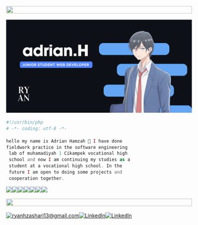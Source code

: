 <img src="https://i.imgur.com/dBaSKWF.gif" height="20" width="100%">



![RYANNNHZ Banner Image](adrian2.png)


```php
#!/usr/bin/php
# -*- coding: utf-8 -*-

hello my name is Adrian Hamzah 👋 I have done
fieldwork practice in the software engineering
 lab of muhamadiyah 1 Cikampek vocational high
 school and now I am continuing my studies as a
 student at a vocational high school. In the
 future I am open to doing some projects and
 cooperation together. 

```


<img src="https://img.shields.io/badge/JavaScript-F7DF1E.svg?style=for-the-badge&logo=JavaScript&logoColor=black"><img src="https://img.shields.io/badge/PHP-777BB4.svg?style=for-the-badge&logo=PHP&logoColor=white"><img src="https://img.shields.io/badge/Laravel-FF2D20.svg?style=for-the-badge&logo=Laravel&logoColor=white"><img src="https://img.shields.io/badge/MySQL-4479A1.svg?style=for-the-badge&logo=MySQL&logoColor=white"><img src="https://img.shields.io/badge/Bootstrap-7952B3.svg?style=for-the-badge&logo=Bootstrap&logoColor=white"><img src="https://img.shields.io/badge/Git-F05032.svg?style=for-the-badge&logo=Git&logoColor=white"><img src="https://img.shields.io/badge/react-%2320232a.svg?style=for-the-badge&logo=react&logoColor=%2361DAFB">


<img src="https://i.imgur.com/dBaSKWF.gif" height="20" width="100%">


<a href="mailto: ryanhzashari13@gmail.com">![ryanhzashari13@gmail.com](https://img.shields.io/badge/Gmail-D14836?style=for-the-badge&logo=gmail&logoColor=white)</a><a href="https://www.linkedin.com/in/adrian-hamzah-43bb48261?utm_source=share&utm_campaign=share_via&utm_content=profile&utm_medium=android_app">![LinkedIn](https://img.shields.io/badge/LinkedIn-0077B5?style=for-the-badge&logo=linkedin&logoColor=white)</a><a href="https://www.sololearn.com/profile/27610595/?ref=app">![LinkedIn](https://img.shields.io/badge/-Sololearn-3a464b?style=for-the-badge&logo=Sololearn&logoColor=white)</a>


